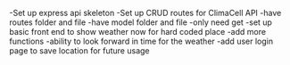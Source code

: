 -Set up express api skeleton 
-Set up CRUD routes for ClimaCell API
    -have routes folder and file 
    -have model folder and file 
    -only need get
-set up basic front end to show weather now for hard coded place
-add more functions 
    -ability to look forward in time for the weather 
    -add user login page to save location for future usage 
